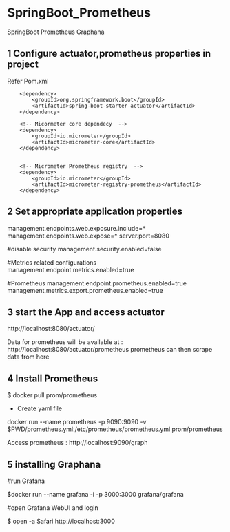 # SpringBoot_Prometheus
SpringBoot Prometheus Graphana

## 1 Configure actuator,prometheus properties in project
Refer Pom.xml 

 <!-- Spring boot actuator to expose metrics endpoint -->
        <dependency>
            <groupId>org.springframework.boot</groupId>
            <artifactId>spring-boot-starter-actuator</artifactId>
        </dependency>

        <!-- Micormeter core dependecy  -->
        <dependency>
            <groupId>io.micrometer</groupId>
            <artifactId>micrometer-core</artifactId>
        </dependency>


        <!-- Micrometer Prometheus registry  -->
        <dependency>
            <groupId>io.micrometer</groupId>
            <artifactId>micrometer-registry-prometheus</artifactId>
        </dependency>

## 2 Set appropriate application properties

management.endpoints.web.exposure.include=*
management.endpoints.web.expose=*
server.port=8080

#disable security
management.security.enabled=false

#Metrics related configurations
management.endpoint.metrics.enabled=true

#Prometheus
management.endpoint.prometheus.enabled=true
management.metrics.export.prometheus.enabled=true

## 3 start the App and access actuator

http://localhost:8080/actuator/

Data for prometheus will be available at : http://localhost:8080/actuator/prometheus prometheus can then scrape data from here

## 4 Install Prometheus

$ docker pull prom/prometheus

- Create yaml file

docker run --name prometheus -p 9090:9090 -v $PWD/prometheus.yml:/etc/prometheus/prometheus.yml prom/prometheus

Access prometheus : http://localhost:9090/graph 

## 5 installing Graphana

#run Grafana

$docker run --name grafana -i -p 3000:3000 grafana/grafana

#open Grafana WebUI and login 

$ open -a Safari http://localhost:3000
